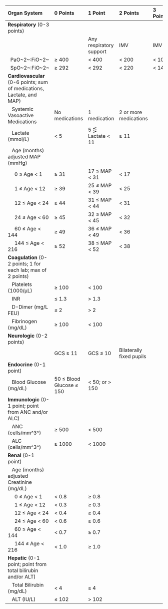 | Organ System                                                          | 0 Points                         | 1 Point                 | 2 Points                 | 3 Points |
| :------                                                               | :--                              | :--                     | :--                      | :--      |
| **Respiratory** (0-3 points)                                          |                                  |                         |                          |          |
|                                                                       |                                  | Any respiratory support | IMV                      | IMV      |
| &nbsp;&nbsp;PaO~2~:FiO~2~                                             | &geq; 400                        | < 400                   | < 200                    | < 100    |
| &nbsp;&nbsp;SpO~2~:FiO~2~                                             | &geq; 292                        | < 292                   | < 220                    | < 148    |
| **Cardiovascular** (0-6 points; sum of medications, Lactate, and MAP) |                                  |                         |                          |          |
| &nbsp;&nbsp; Systemic Vasoactive Medications                          | No medications                   | 1 medication            | 2 or more medications    |          |
| &nbsp;&nbsp; Lactate (mmol/L)                                         | &lt; 5                           | 5 &leg; Lactate &lt; 11 | &geq; 11                 |          |
| &nbsp;&nbsp; Age (months) adjusted MAP (mmHg)                         |                                  |                         |                          |          |
| &nbsp;&nbsp;&nbsp;&nbsp;   0 &leq; Age &lt;   1                       | &geq; 31                         | 17 &leq; MAP &lt; 31    | &lt; 17                  |          |
| &nbsp;&nbsp;&nbsp;&nbsp;   1 &leq; Age &lt;  12                       | &geq; 39                         | 25 &leq; MAP &lt; 39    | &lt; 25                  |          |
| &nbsp;&nbsp;&nbsp;&nbsp;  12 &leq; Age &lt;  24                       | &geq; 44                         | 31 &leq; MAP &lt; 44    | &lt; 31                  |          |
| &nbsp;&nbsp;&nbsp;&nbsp;  24 &leq; Age &lt;  60                       | &geq; 45                         | 32 &leq; MAP &lt; 45    | &lt; 32                  |          |
| &nbsp;&nbsp;&nbsp;&nbsp;  60 &leq; Age &lt; 144                       | &geq; 49                         | 36 &leq; MAP &lt; 49    | &lt; 36                  |          |
| &nbsp;&nbsp;&nbsp;&nbsp; 144 &leq; Age &lt; 216                       | &geq; 52                         | 38 &leq; MAP &lt; 52    | &lt; 38                  |          |
| **Coagulation** (0-2 points; 1 for each lab; max of 2 points)         |                                  |                         |                          |          |
| &nbsp;&nbsp; Platelets (1000/&mu;L)                                   | &geq; 100                        | &lt; 100                |                          |          |
| &nbsp;&nbsp; INR                                                      | &leq; 1.3                        | &gt; 1.3                |                          |          |
| &nbsp;&nbsp; D-Dimer (mg/L FEU)                                       | &leq; 2                          | &gt; 2                  |                          |          |
| &nbsp;&nbsp; Fibrinogen (mg/dL)                                       | &geq; 100                        | &lt; 100                |                          |          |
| **Neurologic** (0-2 points)                                           |                                  |                         |                          |          |
| &nbsp;&nbsp;                                                          | GCS &geq; 11                     | GCS &leq; 10            | Bilaterally fixed pupils |          |
| **Endocrine** (0-1 point)                                             |                                  |                         |                          |          |
| &nbsp;&nbsp; Blood Glucose (mg/dL)                                    | 50 &leq; Blood Glucose &leq; 150 | &lt; 50; or &gt; 150    |                          |          |
| **Immunologic** (0-1 point; point from ANC and/or ALC)                |                                  |                         |                          |          |
| &nbsp;&nbsp; ANC (cells/mm^3^)                                        | &geq; 500                        | &lt; 500                |                          |          |
| &nbsp;&nbsp; ALC (cells/mm^3^)                                        | &geq; 1000                       | &lt; 1000               |                          |          |
| **Renal** (0-1 point)                                                 |                                  |                         |                          |          |
| &nbsp;&nbsp; Age (months) adjusted Creatinine (mg/dL)                 |                                  |                         |                          |          |
| &nbsp;&nbsp;&nbsp;&nbsp;   0 &leq; Age &lt;   1                       | &lt; 0.8                         | &geq; 0.8               |                          |          |
| &nbsp;&nbsp;&nbsp;&nbsp;   1 &leq; Age &lt;  12                       | &lt; 0.3                         | &geq; 0.3               |                          |          |
| &nbsp;&nbsp;&nbsp;&nbsp;  12 &leq; Age &lt;  24                       | &lt; 0.4                         | &geq; 0.4               |                          |          |
| &nbsp;&nbsp;&nbsp;&nbsp;  24 &leq; Age &lt;  60                       | &lt; 0.6                         | &geq; 0.6               |                          |          |
| &nbsp;&nbsp;&nbsp;&nbsp;  60 &leq; Age &lt; 144                       | &lt; 0.7                         | &geq; 0.7               |                          |          |
| &nbsp;&nbsp;&nbsp;&nbsp; 144 &leq; Age &lt; 216                       | &lt; 1.0                         | &geq; 1.0               |                          |          |
| **Hepatic** (0-1 point; point from total bilirubin and/or ALT)        |                                  |                         |                          |          |
| &nbsp;&nbsp; Total Bilirubin (mg/dL)                                  | &lt; 4                           | &geq; 4                 |                          |          |
| &nbsp;&nbsp; ALT (IU/L)                                               | &leq; 102                        | &gt; 102                |                          |          |
